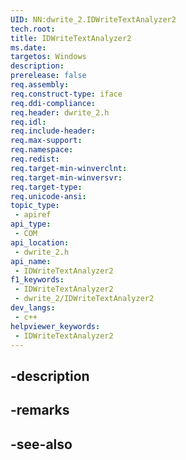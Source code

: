 ```yaml
---
UID: NN:dwrite_2.IDWriteTextAnalyzer2
tech.root: 
title: IDWriteTextAnalyzer2
ms.date: 
targetos: Windows
description: 
prerelease: false
req.assembly: 
req.construct-type: iface
req.ddi-compliance: 
req.header: dwrite_2.h
req.idl: 
req.include-header: 
req.max-support: 
req.namespace: 
req.redist: 
req.target-min-winverclnt: 
req.target-min-winversvr: 
req.target-type: 
req.unicode-ansi: 
topic_type:
 - apiref
api_type:
 - COM
api_location:
 - dwrite_2.h
api_name:
 - IDWriteTextAnalyzer2
f1_keywords:
 - IDWriteTextAnalyzer2
 - dwrite_2/IDWriteTextAnalyzer2
dev_langs:
 - c++
helpviewer_keywords:
 - IDWriteTextAnalyzer2
---
```


## -description

## -remarks

## -see-also

